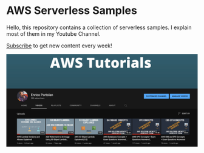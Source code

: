 # AWS Serverless Samples

Hello, this repository contains a collection of serverless samples. I explain most of them in my Youtube Channel. 

[Subscribe](https://www.youtube.com/channel/UCrgmzG2o4xlBYzm7OB7qZFA) to get new content every week!

![Youtube Preview](./images/youtube_channel.png)